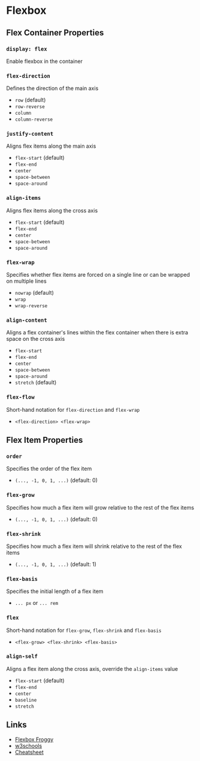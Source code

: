 # Flexbox

## Flex Container Properties
### `display: flex`
Enable flexbox in the container

### `flex-direction`
Defines the direction of the main axis
- `row` (default)
- `row-reverse`
- `column`
- `column-reverse`

### `justify-content`
Aligns flex items along the main axis
- `flex-start` (default)
- `flex-end`
- `center`
- `space-between`
- `space-around`

### `align-items`
Aligns flex items along the cross axis
- `flex-start` (default)
- `flex-end`
- `center`
- `space-between`
- `space-around`

### `flex-wrap`
Specifies whether flex items are forced on a single line or can be wrapped on multiple lines
- `nowrap` (default)
- `wrap`
- `wrap-reverse`

### `align-content`
Aligns a flex container's lines within the flex container when there is extra space on the cross axis
- `flex-start`
- `flex-end`
- `center`
- `space-between`
- `space-around`
- `stretch` (default)

### `flex-flow`
Short-hand notation for `flex-direction` and `flex-wrap`
- `<flex-direction> <flex-wrap>`


## Flex Item Properties
### `order`
Specifies the order of the flex item
- `(..., -1, 0, 1, ...)` (default: 0)

### `flex-grow`
Specifies how much a flex item will grow relative to the rest of the flex items
- `(..., -1, 0, 1, ...)` (default: 0)

### `flex-shrink`
Specifies how much a flex item will shrink relative to the rest of the flex items
- `(..., -1, 0, 1, ...)` (default: 1)

### `flex-basis`
Specifies the initial length of a flex item
- `... px` or `... rem`

### `flex`
Short-hand notation for `flex-grow`, `flex-shrink` and `flex-basis`
- `<flex-grow> <flex-shrink> <flex-basis>`

### `align-self`
Aligns a flex item along the cross axis, override the `align-items` value
- `flex-start` (default)
- `flex-end`
- `center`
- `baseline`
- `stretch`


## Links
- [Flexbox Froggy](https://flexboxfroggy.com/)
- [w3schools](https://www.w3schools.com/css/css3_flexbox.asp)
- [Cheatsheet](https://css-tricks.com/snippets/css/a-guide-to-flexbox/)